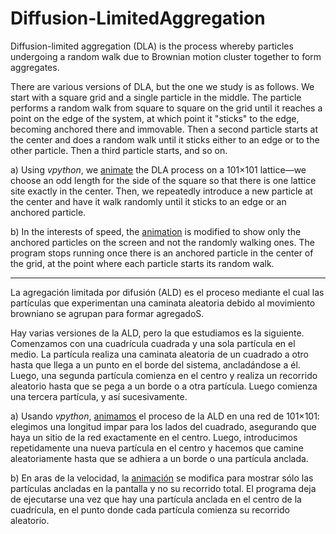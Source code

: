# Diffusion-LimitedAggregation
Diffusion-limited aggregation (DLA) is the process whereby particles undergoing a random walk due to Brownian motion cluster together to form aggregates.

There are various versions of DLA, but the one we study is as follows. We start with a square grid and a single particle in the middle. The particle performs a random walk from square to square on the grid until it reaches a point on the edge of the system, at which point it "sticks" to the edge, becoming anchored there and immovable. Then a second particle starts at the center and does a random walk until it sticks either to an edge or to the other particle. Then a third particle starts, and so on.

a) Using *vpython*, we [animate](https://drive.google.com/file/d/1-hU4MiXmSjXytoFnIC9sUsQIGjeq3eju/view?usp=sharing) the DLA process on a 101×101 lattice—we choose an odd length for the side of the square so that there is one lattice site exactly in the center. Then, we repeatedly introduce a new particle at the center and have it walk randomly until it sticks to an edge or an anchored particle.

b) In the interests of speed, the [animation](https://drive.google.com/file/d/1-j7fUBAw6FAeLStQL08aJrK3bGGxXbBX/view?usp=sharing) is modified to show only the anchored particles on the screen and not the randomly walking ones. The program stops running once there is an anchored particle in the center of the grid, at the point where each particle starts its random walk.
______________________________________________________________________________________________________________________
La agregación limitada por difusión (ALD) es el proceso mediante el cual las partículas que experimentan una caminata aleatoria debido al movimiento browniano se agrupan para formar agregadoS.

Hay varias versiones de la ALD, pero la que estudiamos es la siguiente. Comenzamos con una cuadrícula cuadrada y una sola partícula en el medio. La partícula realiza una caminata aleatoria de un cuadrado a otro hasta que llega a un punto en el borde del sistema, ancladándose a él. Luego, una segunda partícula comienza en el centro y realiza un recorrido aleatorio hasta que se pega a un borde o a otra partícula. Luego comienza una tercera partícula, y así sucesivamente.

a) Usando *vpython*, [animamos](https://drive.google.com/file/d/1-hU4MiXmSjXytoFnIC9sUsQIGjeq3eju/view?usp=sharing) el proceso de la ALD en una red de 101×101: elegimos una longitud impar para los lados del cuadrado, asegurando que haya un sitio de la red exactamente en el centro. Luego, introducimos repetidamente una nueva partícula en el centro y hacemos que camine aleatoriamente hasta que se adhiera a un borde o una partícula anclada.

b) En aras de la velocidad, la [animación](https://drive.google.com/file/d/1-j7fUBAw6FAeLStQL08aJrK3bGGxXbBX/view?usp=sharing) se modifica para mostrar sólo las partículas ancladas en la pantalla y no su recorrido total. El programa deja de ejecutarse una vez que hay una partícula anclada en el centro de la cuadrícula, en el punto donde cada partícula comienza su recorrido aleatorio.
